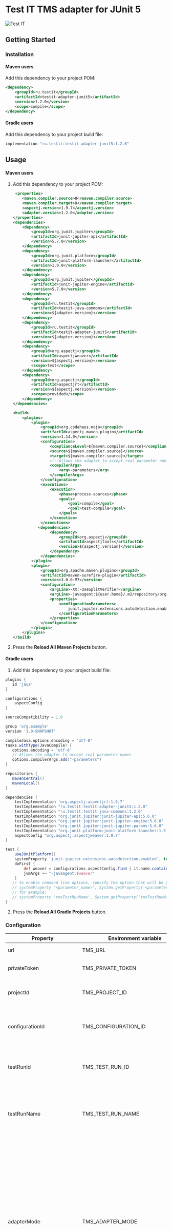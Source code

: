 # Test IT TMS adapter for JUnit 5
![Test IT](https://raw.githubusercontent.com/testit-tms/adapters-python/master/images/banner.png)

## Getting Started

### Installation

#### Maven users

Add this dependency to your project POM:

```xml
<dependency>
    <groupId>ru.testit</groupId>
    <artifactId>testit-adapter-junit5</artifactId>
    <version>1.2.0</version>
    <scope>compile</scope>
</dependency>
```

#### Gradle users

Add this dependency to your project build file:

```groovy
implementation "ru.testit:testit-adapter-junit5:1.2.0"
```

## Usage

#### Maven users

1. Add this dependency to your project POM:
    ````xml
     <properties>
        <maven.compiler.source>8</maven.compiler.source>
        <maven.compiler.target>8</maven.compiler.target>
        <aspectj.version>1.9.7</aspectj.version>
        <adapter.version>1.2.0</adapter.version>
    </properties>
    <dependencies>
        <dependency>
            <groupId>org.junit.jupiter</groupId>
            <artifactId>junit-jupiter-api</artifactId>
            <version>5.7.0</version>
        </dependency>
        <dependency>
            <groupId>org.junit.platform</groupId>
            <artifactId>junit-platform-launcher</artifactId>
            <version>1.9.0</version>
        </dependency>
        <dependency>
            <groupId>org.junit.jupiter</groupId>
            <artifactId>junit-jupiter-engine</artifactId>
            <version>5.7.0</version>
        </dependency>
        <dependency>
            <groupId>ru.testit</groupId>
            <artifactId>testit-java-commons</artifactId>
            <version>${adapter.version}</version>
        </dependency>
        <dependency>
            <groupId>ru.testit</groupId>
            <artifactId>testit-adapter-junit5</artifactId>
            <version>${adapter.version}</version>
        </dependency>
        <dependency>
            <groupId>org.aspectj</groupId>
            <artifactId>aspectjweaver</artifactId>
            <version>${aspectj.version}</version>
            <scope>test</scope>
        </dependency>
        <dependency>
            <groupId>org.aspectj</groupId>
            <artifactId>aspectjrt</artifactId>
            <version>${aspectj.version}</version>
            <scope>provided</scope>
        </dependency>
    </dependencies>

    <build>
        <plugins>
            <plugin>
                <groupId>org.codehaus.mojo</groupId>
                <artifactId>aspectj-maven-plugin</artifactId>
                <version>1.14.0</version>
                <configuration>
                    <complianceLevel>${maven.compiler.source}</complianceLevel>
                    <source>${maven.compiler.source}</source>
                    <target>${maven.compiler.source}</target>
                    <!--Allows the adapter to accept real parameter names-->
                    <compilerArgs>
                        <arg>-parameters</arg>
                    </compilerArgs>
                </configuration>
                <executions>
                    <execution>
                        <phase>process-sources</phase>
                        <goals>
                            <goal>compile</goal>
                            <goal>test-compile</goal>
                        </goals>
                    </execution>
                </executions>
               <dependencies>
                    <dependency>
                        <groupId>org.aspectj</groupId>
                        <artifactId>aspectjtools</artifactId>
                        <version>${aspectj.version}</version>
                    </dependency>
                </dependencies>  
            </plugin>
            <plugin>
                <groupId>org.apache.maven.plugins</groupId>
                <artifactId>maven-surefire-plugin</artifactId>
                <version>3.0.0-M7</version>
                <configuration>
                    <argLine>-XX:-UseSplitVerifier</argLine>
                    <argLine>-javaagent:${user.home}/.m2/repository/org/aspectj/aspectjweaver/${aspectj.version}/aspectjweaver-${aspectj.version}.jar</argLine>
                    <properties>
                        <configurationParameters>
                            junit.jupiter.extensions.autodetection.enabled = true
                        </configurationParameters>
                    </properties>
                </configuration>
            </plugin>
        </plugins>
    </build>
    ````
2. Press the **Reload All Maven Projects** button.

#### Gradle users

1. Add this dependency to your project build file:
```groovy
plugins {
   id 'java'
}

configurations {
    aspectConfig
}

sourceCompatibility = 1.8

group 'org.example'
version '1.0-SNAPSHOT'

compileJava.options.encoding = 'utf-8'
tasks.withType(JavaCompile) {
   options.encoding = 'utf-8'
   // Allows the adapter to accept real parameter names
   options.compilerArgs.add("-parameters")
}

repositories {
   mavenCentral()
   mavenLocal()
}

dependencies {
    testImplementation 'org.aspectj:aspectjrt:1.9.7'
    testImplementation "ru.testit:testit-adapter-junit5:1.2.0"
    testImplementation "ru.testit:testit-java-commons:1.2.0"
    testImplementation "org.junit.jupiter:junit-jupiter-api:5.6.0"
    testImplementation "org.junit.jupiter:junit-jupiter-engine:5.6.0"
    testImplementation "org.junit.jupiter:junit-jupiter-params:5.6.0"
    testImplementation "org.junit.platform:junit-platform-launcher:1.9.0"
    aspectConfig "org.aspectj:aspectjweaver:1.9.7"
}

test {
    useJUnitPlatform()
    systemProperty 'junit.jupiter.extensions.autodetection.enabled', true
    doFirst {
        def weaver = configurations.aspectConfig.find { it.name.contains("aspectjweaver") }
        jvmArgs += "-javaagent:$weaver"
    }
   // to enable command line options, specify the option that will be passed like this:
   // systemProperty '<parameter_name>', System.getProperty('<parameter_name>')
   // for example:
   // systemProperty 'tmsTestRunName', System.getProperty('tmsTestRunName')
}
```
2. Press the **Reload All Gradle Projects** button.

### Configuration

| Property                   | Environment variable              | CLI argument                  | Required | Description                                                                                                                                                                                                                                                                                                                                                                            |
|----------------------------|-----------------------------------|-------------------------------|----------|----------------------------------------------------------------------------------------------------------------------------------------------------------------------------------------------------------------------------------------------------------------------------------------------------------------------------------------------------------------------------------------|
| url                        | TMS_URL                           | tmsUrl                        | ✔        | Location of the TMS instance                                                                                                                                                                                                                                                                                                                                                           |
| privateToken               | TMS_PRIVATE_TOKEN                 | tmsPrivateToken               | ✔        | API secret key [How to getting API secret key?](https://github.com/testit-tms/.github/tree/main/configuration#privatetoken)                                                                                                                                                                                                                                                            |
| projectId                  | TMS_PROJECT_ID                    | tmsProjectId                  | ✔        | ID of project in TMS instance [How to getting project ID?](https://github.com/testit-tms/.github/tree/main/configuration#projectid)                                                                                                                                                                                                                                                    |
| configurationId            | TMS_CONFIGURATION_ID              | tmsConfigurationId            | ✔        | ID of configuration in TMS instance [How to getting configuration ID?](https://github.com/testit-tms/.github/tree/main/configuration#configurationid)                                                                                                                                                                                                                                  |
| testRunId                  | TMS_TEST_RUN_ID                   | tmsTestRunId                  | ❌        | ID of the created test run in TMS instance. If it is not provided, it is created automatically                                                                                                                                                                                                                                                                                         |
| testRunName                | TMS_TEST_RUN_NAME                 | tmsTestRunName                | ❌        | Parameter for specifying the name of test run in TMS instance. If it is not provided, it is created automatically                                                                                                                                                                                                                                                                      |
| adapterMode                | TMS_ADAPTER_MODE                  | tmsAdapterMode                | ❌        | Adapter mode. Default value - 0. The adapter supports following modes:<br/>0 - in this mode, the adapter filters tests by test run ID and configuration ID, and sends the results to the test run<br/>1 - in this mode, the adapter sends all results to the test run without filtering<br/>2 - in this mode, the adapter creates a new test run and sends results to the new test run |
| certValidation             | TMS_CERT_VALIDATION               | tmsCertValidation             | ❌        | It enables/disables certificate validation. Default value - true                                                                                                                                                                                                                                                                                                                       |
| automaticCreationTestCases | TMS_AUTOMATIC_CREATION_TEST_CASES | tmsAutomaticCreationTestCases | ❌        | Mode of automatic creation test cases. Default value - false. The adapter supports following modes:<br/>true - in this mode, the adapter will create a test case linked to the created autotest (not to the updated autotest)<br/>false - in this mode, the adapter will not create a test case                                                                                        |
| -                          | TMS_CONFIG_FILE                   | tmsConfigFile                 | ❌        | Name of the configuration file If it is not provided, it is used default file name                                                                                                                                                                                                                                                                                                     |

#### File

Create **testit.properties** file in the resource directory of the project:
``` 
url=URL
privateToken=USER_PRIVATE_TOKEN
projectId=PROJECT_ID
configurationId=CONFIGURATION_ID
testRunId=TEST_RUN_ID
testRunName=TEST_RUN_NAME
adapterMode=ADAPTER_MODE
automaticCreationTestCases=AUTOMATIC_CREATION_TEST_CASES
certValidation=CERT_VALIDATION
```

#### Examples

##### Gradle
```
gradle test -DtmsUrl=http://localhost:8080 -DtmsPrivateToken=Token -DtmsProjectId=f5da5bab-380a-4382-b36f-600083fdd795 -DtmsConfigurationId=3a14fa45-b54e-4859-9998-cc502d4cc8c6
-DtmsAdapterMode=0 -DtmsTestRunId=a17269da-bc65-4671-90dd-d3e3da92af80 -DtmsTestRunName=Regress -DtmsAutomaticCreationTestCases=true -DtmsCertValidation=true
```

##### Maven
```
maven test -DtmsUrl=http://localhost:8080 -DtmsPrivateToken=Token -DtmsProjectId=f5da5bab-380a-4382-b36f-600083fdd795 -DtmsConfigurationId=3a14fa45-b54e-4859-9998-cc502d4cc8c6
-DtmsAdapterMode=0 -DtmsTestRunId=a17269da-bc65-4671-90dd-d3e3da92af80 -DtmsTestRunName=Regress -DtmsAutomaticCreationTestCases=true -DtmsCertValidation=true
```

If you want to enable debug mode then see [How to enable debug logging?](https://github.com/testit-tms/adapters-java/tree/main/testit-java-commons)

If you want to add attachment for a failed test then see [How to add an attachment for a failed test?](https://github.com/testit-tms/adapters-java/tree/main/testit-java-commons)

### Annotations

Use annotations to specify information about autotest.

Description of annotations:
- `WorkItemIds` - linking an autotest to a test case.
- `DisplayName` - name of the autotest in Test IT.
- `ExternalId` - ID of the autotest within the project in Test IT.
- `Title` - title in the autotest card and the step.
- `Description` - description in the autotest card and the step.
- `Labels` - tags in the autotest card.
- `Links` - links in the autotest card.
- `Step` - the designation of the step.

Description of methods:
- `Adapter.addLinks` - add links to the autotest result.
- `Adapter.addAttachments` - add attachments to the autotest result.
- `Adapter.addMessage` - add message to the autotest result.

### Examples

#### Simple test

```java
import org.junit.jupiter.api.Test;
import org.junit.jupiter.api.Assertions;
import ru.testit.annotations.*;
import ru.testit.models.LinkItem;
import ru.testit.tms.client.TMSClient;

public class SimpleTest {

   @Test
   @ExternalId("Simple_test_1")
   @DisplayName("Simple test 1")
   public void simpleTest1() {
      Assertions.assertTrue(true);
   }

   @Test
   @ExternalId("Simple_test_2")
   @WorkItemIds({"12345","54321"})
   @DisplayName("Simple test 2")
   @Title("test №2")
   @Description("Description")
   @Links(links = {@Link(url = "www.1.ru", title = "firstLink", description = "firstLinkDesc", type = LinkType.RELATED),
           @Link(url = "www.3.ru", title = "thirdLink", description = "thirdLinkDesc", type = LinkType.ISSUE),
           @Link(url = "www.2.ru", title = "secondLink", description = "secondLinkDesc", type = LinkType.BLOCKED_BY)})
   public void itsTrueReallyTrue() { 
      stepWithParams("password", 456);
      Adapter.addLinks("https://testit.ru/", "Test 1", "Desc 1", LinkType.ISSUE);
      Assertions.assertTrue(true);
   }

   @Step
   @Title("Step 1 with params: {param1}, {param2}")
   @Description("Step 1 description and params: {param1}, {param2}")
   private void stepWithParams(String param1, int param2) {
      stepWithoutParams();
      Assertions.assertTrue(true);
      Adapter.addMessage("Message");
   }

   @Step
   @Title("Step 2")
   @Description("Step 2 description")
   private void stepWithoutParams() {
      Assertions.assertTrue(true);
      Adapter.addAttachment("/Users/user/screen.json");
   }
}
```

#### Parameterized test

```java
package ru.testit.samples;

import org.junit.jupiter.params.ParameterizedTest;
import org.junit.jupiter.params.provider.*;
import ru.testit.annotations.*;
import ru.testit.models.LinkType;

import java.util.stream.Stream;

public class ParameterizedTests {

   @ParameterizedTest
   @ValueSource(shorts = {1, 2, 3})
   @ExternalId("Parameterized_test_with_one_parameter_{number}")
   @DisplayName("Test with number = {number} parameter")
   @WorkItemIds("{number}")
   @Title("Title in the autotest card {number}")
   @Description("Test with BeforeEach, AfterEach and all annotations {number}")
   @Labels({"Tag{number}"})
   void testWithOneParameter(int number) {

   }

   @ParameterizedTest
   @MethodSource("arguments")
   @ExternalId("Parameterized_test_with_multiple_parameters_{number}")
   @DisplayName("Parameterized test with number = {number}, title = {title}, expected = {expected}, url = {url}")
   @Links(links = {
           @Link(url = "https://{url}/module/repository", title = "{title} Repository", description = "Example of repository", type = LinkType.REPOSITORY),
           @Link(url = "https://{url}/module/projects", title = "{title} Projects", type = LinkType.REQUIREMENT),
           @Link(url = "https://{url}/module/", type = LinkType.BLOCKED_BY),
           @Link(url = "https://{url}/module/docs", title = "{title} Documentation", type = LinkType.RELATED),
           @Link(url = "https://{url}/module/JCP-777", title = "{title} JCP-777", type = LinkType.DEFECT),
           @Link(url = "https://{url}/module/issue/5", title = "{title} Issue-5", type = LinkType.ISSUE),
   })
   void testWithMultipleParameters(int number, String title, boolean expected, String url) {
   }

   static Stream<Arguments> arguments() {
      return Stream.of(
              Arguments.of(1, "Test version 1", true, "google.com"),
              Arguments.of(2, "Test version 2", false, "yandex.ru")
      );
   }
}
```

# Contributing

You can help to develop the project. Any contributions are **greatly appreciated**.

* If you have suggestions for adding or removing projects, feel free to [open an issue](https://github.com/testit-tms/adapters-java/issues/new) to discuss it, or create a direct pull request after you edit the *README.md* file with necessary changes.
* Make sure to check your spelling and grammar.
* Create individual PR for each suggestion.
* Read the [Code Of Conduct](https://github.com/testit-tms/adapters-java/blob/main/CODE_OF_CONDUCT.md) before posting your first idea as well.

# License

Distributed under the Apache-2.0 License. See [LICENSE](https://github.com/testit-tms/adapters-java/blob/main/LICENSE.md) for more information.
